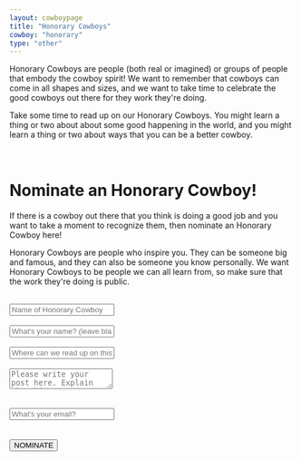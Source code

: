 ```yaml
---
layout: cowboypage
title: "Honorary Cowboys"
cowboy: "honorary"
type: "other"
---
```

Honorary Cowboys are people (both real or imagined) or groups of people that embody the cowboy spirit! We want to remember that cowboys can come in all shapes and sizes, and we want to take time to celebrate the good cowboys out there for they work they're doing.

Take some time to read up on our Honorary Cowboys. You might learn a thing or two about about some good happening in the world, and you might learn a thing or two about ways that you can be a better cowboy.

<br>Nominate an Honorary Cowboy!
======================
If there is a cowboy out there that you think is doing a good job and you want to take a moment to recognize them, then nominate an Honorary Cowboy here!

Honorary Cowboys are people who inspire you. They can be someone big and famous, and they can also be someone you know personally. We want Honorary Cowboys to be people we can all learn from, so make sure that the work they're doing is public.<br><br>

<form method="POST" action="https://formspree.io/xwkplydy">
  <input type="hidden" name="_subject" value="New Honorary Cowboy!" />
  <input type="text" placeholder="Name of Honorary Cowboy" name="name of honorary cowboy"><br><div id="black"></div><br>
  <input type="text" placeholder="What's your name? (leave blank to stay anonymous)" name="cowboy"><br><div id="black"></div><br>
  <input type="text" placeholder="Where can we read up on this cowboy?" name="website"><br><div id="black"></div><br>
  <textarea name="message" placeholder="Please write your post here. Explain why this person/people embody the cowboy spirit. The Cowboy Collective supports markdown and html, so if you want to embed videos or something that's cool."></textarea><br><br><br>
  <input name="email" placeholder="What's your email?" type="email"><br><div id="black"></div><br><br>
  <button type="submit">NOMINATE</button>
  <input type="hidden" name="_next" value="https://CowboyCollective.cc/Cowboys" />
</form><br><br>
